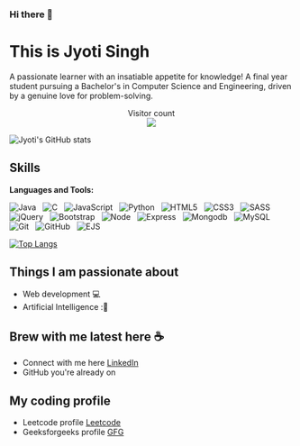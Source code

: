 ### Hi there 👋
# This is Jyoti Singh
A passionate learner with an insatiable appetite for knowledge! A final year student pursuing a Bachelor's in Computer Science and Engineering, driven by a genuine love for problem-solving.  

<p align="center"> 
  Visitor count<br>
  <img src="https://profile-counter.glitch.me/singhjyoti24/count.svg" />
</p>

![Jyoti's GitHub stats](https://github-readme-stats.vercel.app/api?username=singhjyoti24&theme=dark&show_icons=true) 

<h2 align="left" id="macropower-tech">Skills</h2>

**Languages and Tools:** 

![Java](https://img.shields.io/badge/-Java-black?logo=java&style=social)&nbsp;&nbsp;
![C](https://img.shields.io/badge/-C-black?logo=c&style=social)&nbsp;&nbsp;
![JavaScript](https://img.shields.io/badge/-JavaScript-black?logo=javascript&style=social)&nbsp;&nbsp;
![Python](https://img.shields.io/badge/-Python-black?logo=Python&style=social)&nbsp;&nbsp;
![HTML5](https://img.shields.io/badge/-HTML5-black?logo=html5&style=social)&nbsp;&nbsp;
![CSS3](https://img.shields.io/badge/-CSS3-black?logo=css3&style=social)&nbsp;&nbsp;
![SASS](https://img.shields.io/badge/-SASS-black?logo=sass&style=social)&nbsp;&nbsp;
![jQuery](https://img.shields.io/badge/-jQuery-black?logo=jquery&style=social)&nbsp;&nbsp;
![Bootstrap](https://img.shields.io/badge/-Bootstrap-black?logo=bootstrap&style=social)&nbsp;&nbsp;
![Node](https://img.shields.io/badge/-Node-black?logo=node&style=social)&nbsp;&nbsp;
![Express](https://img.shields.io/badge/-Express-black?logo=express&style=social)&nbsp;&nbsp;
![Mongodb](https://img.shields.io/badge/-MongoDb-black?logo=mongodb&style=social)&nbsp;&nbsp;
![MySQL](https://img.shields.io/badge/-MySQL-black?logo=mysql&style=social)&nbsp;&nbsp;
![Git](https://img.shields.io/badge/-Git-black?logo=git&style=social)&nbsp;&nbsp;
![GitHub](https://img.shields.io/badge/-GitHub-black?logo=github&style=social)&nbsp;&nbsp;
![EJS](https://img.shields.io/badge/-EJS-black?logo=ejs&style=social)&nbsp;&nbsp;

[![Top Langs](https://github-readme-stats.vercel.app/api/top-langs/?username=singhjyoti24&layout=donut)](https://github.com/singhjyoti24/github-readme-stats)
## Things I am passionate about 

- Web development :computer:
- Artificial Intelligence :🤖

## Brew with me latest here :coffee:

- Connect with me here [LinkedIn](https://www.linkedin.com/in/jyotisingh242003/)
- GitHub you're already on

## My coding profile

- Leetcode profile [Leetcode](https://leetcode.com/Singhjyoti24/)
- Geeksforgeeks profile [GFG](https://auth.geeksforgeeks.org/user/iambetu)
<!--
**dev24il/dev24il** is a ✨ _special_ ✨ repository because its `README.md` (this file) appears on your GitHub profile.

Here are some ideas to get you started:

- 🔭 I’m currently working on ...
- 🌱 I’m currently learning ...
- 👯 I’m looking to collaborate on ...
- 🤔 I’m looking for help with ...
- 💬 Ask me about ...
- 📫 How to reach me: ...
- 😄 Pronouns: ...
- ⚡ Fun fact: ...
-->
